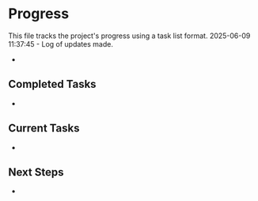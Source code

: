 # Progress

This file tracks the project's progress using a task list format.
2025-06-09 11:37:45 - Log of updates made.

-

## Completed Tasks

-

## Current Tasks

-

## Next Steps

-
